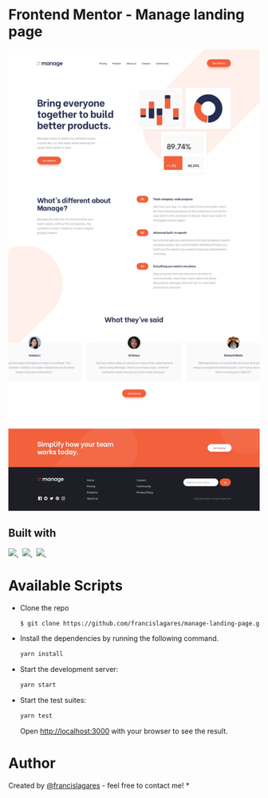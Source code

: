 # Frontend Mentor - Manage landing page

![Design preview for the Manage landing page coding challenge](./src/assets/images/desktop-design.jpg)

## Built with

<p>
  <a href='https://www.react.org/'>
		<img src='https://img.shields.io/badge/react-61DAFB?logoWidth=30&labelColor=black&style=for-the-badge&logo=react' />
	</a>
  &nbsp;
  <a href='https://www.typescriptlang.org/'>
    <img src="https://img.shields.io/badge/typescript-007ACC.svg?&style=for-the-badge&logo=typescript&logoColor=white" />
  </a>
 &nbsp;
  <a href='https://tailwindcss.com/'>
    <img src='https://img.shields.io/badge/tailwind css-38B2AC?logo=tailwind-css&logoColor=white&style=for-the-badge' />
  </a>
  &nbsp;
</p>

# Available Scripts

- Clone the repo

  ```bash
  $ git clone https://github.com/francislagares/manage-landing-page.git
  ```

- Install the dependencies by running the following command.

  ```bash
  yarn install
  ```

- Start the development server:

  ```bash
  yarn start
  ```

- Start the test suites:

  ```bash
  yarn test
  ```

  Open [http://localhost:3000](http://localhost:3000) with your browser to see the
  result.
  
# Author


Created by [@francislagares](https://www.linkedin.com/in/francislagares/) - feel free to contact me!
* 